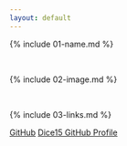 ```yaml
---
layout: default
---
```


{% include 01-name.md %}

<br>

{% include 02-image.md %}

<br>

{% include 03-links.md %}

[GitHub](http://github.com)
[Dice15 GitHub Profile](https://github.com/Dice15)
